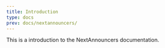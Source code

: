 ```yaml
---
title: Introduction
type: docs
prev: docs/nextannouncers/
---
```


This is a introduction to the NextAnnouncers documentation.
